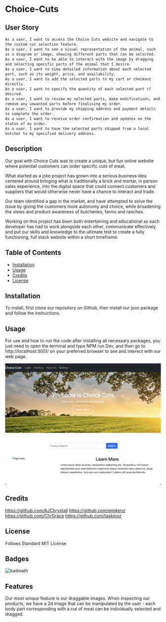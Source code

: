 # Choice-Cuts 

## User Story
```
As a user, I want to access the Choice Cuts website and navigate to the custom cut selection feature.
As a user, I want to see a visual representation of the animal, such as a diagram or image, showing different parts that can be selected.
As a user, I want to be able to interact with the image by dragging and selecting specific parts of the animal that I desire.
As a user, I want to view detailed information about each selected part, such as its weight, price, and availability.
As a user, I want to add the selected parts to my cart or checkout directly.
As a user, I want to specify the quantity of each selected part if desired.
As a user, I want to review my selected parts, make modifications, and remove any unwanted parts before finalising my order.
As a user, I want to provide my shipping address and payment details to complete the order.
As a user, I want to receive order confirmation and updates on the status of my order.
As a user, I want to have the selected parts shipped from a local butcher to my specified delivery address.
```

## Description

Our goal with Choice Cuts was to create a unique, but fun online website where potential customers can order specific cuts of meat. 

What started as a joke project has grown into a serious business idea centered around bringing what is traditionally a brick and mortar, in person sales experience, into the digital space that could connect customers and suppliers that would otherwise never have a chance to interact and trade.

Our team identified a gap in the market, and have attempted to solve the issue by giving the customers more autonomy and choice, while broadening the views and product awareness of butcheries, farms and ranches.

Working on this project has been both entertaining and educational as each developer has had to work alongside each other, communicate effectively and put our skills and knowledge to the ultimate test to create a fully functioning, full stack website within a short timeframe.

## Table of Contents 

- [Installation](#installation)
- [Usage](#usage)
- [Credits](#credits)
- [License](#license)

## Installation

To install, first clone our repository on Github, then install our json package and follow the instructions.

## Usage

For use and how to run the code after installing all necessary packages, you just need to open the terminal and type NPM run Dev, and then go to http://localhost:3001/ on your preferred browser to see and interect with our web page.

![alt text](./public/assets/Screenshot%202023-06-04%20at%2010.05.54%20PM.png)

## Credits

https://github.com/AJChrystall
https://github.com/emjkenz
https://github.com/ChrGrace
https://github.com/taskinoz

## License

Follows Standard MIT License

## Badges

![badmath](https://img.shields.io/github/languages/top/nielsenjared/badmath)

## Features

Our most unique feature is our draggable images.
When inspecting our products, we have a 2d image that can be manipulated by the user - each body part corresponding with a cut of meat can be individually selected and dragged.
